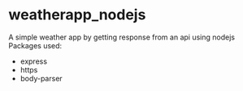 # weatherapp_nodejs
A simple weather app by getting response from an api using nodejs
Packages used:
- express
- https
- body-parser

